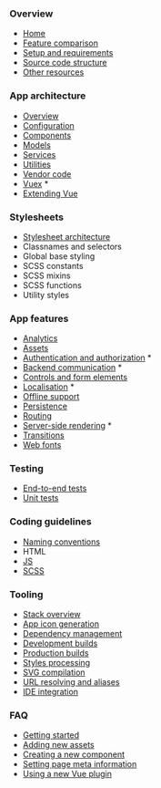 
### Overview

- [Home](README.md)
- [Feature comparison](overview/comparison.md)
- [Setup and requirements](overview/setup.md)
- [Source code structure](overview/source.md)
- [Other resources](overview/resources.md)

### App architecture

- [Overview](app/overview.md)
- [Configuration](app/config.md)
- [Components](app/components.md)
- [Models](app/models.md)
- [Services](app/services.md)
- [Utilities](app/utilities.md)
- [Vendor code](app/vendor.md)
- [Vuex](app/vuex.md) *
- [Extending Vue](app/vue.md)

### Stylesheets

- [Stylesheet architecture](stylesheets/stylesheet-architecture.md)
- Classnames and selectors<!-- (ui/style-selectors.md) -->
- Global base styling<!-- (ui/global-styles.md) -->
- SCSS constants<!-- (ui/style-constants.md) -->
- SCSS mixins<!-- (ui/scss-mixins.md) -->
- SCSS functions<!-- (ui/scss-functions.md) -->
- Utility styles<!-- (ui/utility-styles.md) -->

### App features

- [Analytics](ui/analytics.md)
- [Assets](ui/assets.md)
- [Authentication and authorization](ui/auth.md) *
- [Backend communication](ui/http.md) *
- [Controls and form elements](ui/controls.md)
- [Localisation](ui/localisation.md) *
- [Offline support](ui/offline.md)
- [Persistence](ui/persistence.md)
- [Routing](ui/routing.md)
- [Server-side rendering](ui/ssr.md) *
- [Transitions](ui/transitions.md)
- [Web fonts](ui/webfonts.md)

### Testing

- [End-to-end tests](tests/e2e.md)
- [Unit tests](tests/unit.md)

### Coding guidelines

- [Naming conventions](conventions/naming.md)
- HTML
- [JS](conventions/js.md)
- [SCSS](conventions/scss.md)

### Tooling

- [Stack overview](tooling/stack.md)
- [App icon generation](tooling/app-icons.md)
- [Dependency management](tooling/dependencies.md)
- [Development builds](tooling/development.md)
- [Production builds](tooling/production.md)
- [Styles processing](tooling/styles.md)
- [SVG compilation](tooling/svg-compilation.md)
- [URL resolving and aliases](tooling/urls.md)
- [IDE integration](misc/ide.md)

### FAQ

- [Getting started](faq/getting-started.md)
- [Adding new assets](faq/new-assets.md)
- [Creating a new component](faq/creating-components.md)
- [Setting page meta information](faq/meta.md)
- [Using a new Vue plugin](faq/vue-plugins.md)
